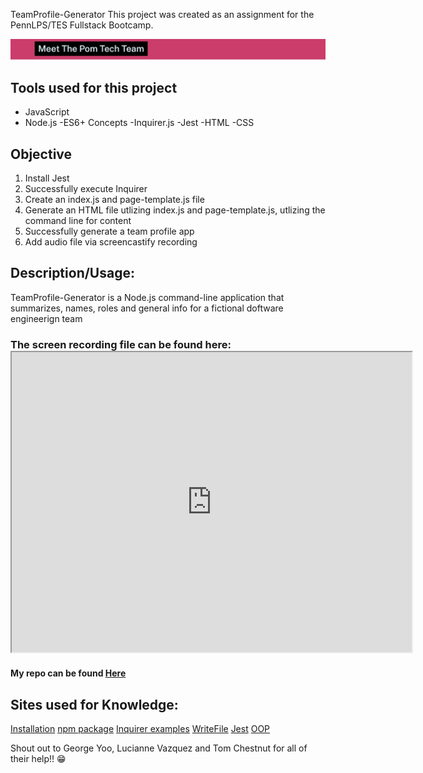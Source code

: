  TeamProfile-Generator
This project was created as an assignment for the PennLPS/TES Fullstack Bootcamp.

<img src = "src/Screen Shot 2020-10-11 at 9.43.53 PM copy.jpg"> 

## Tools used for this project
- JavaScript
- Node.js
-ES6+ Concepts
-Inquirer.js
-Jest
-HTML
-CSS

## Objective
1.	Install Jest
2.	Successfully execute Inquirer
3.	Create an index.js and page-template.js file
4. Generate an HTML file utlizing index.js and page-template.js, utlizing the command line for content
5. Successfully generate a team profile app
6.	Add audio file via screencastify recording


## Description/Usage: 
TeamProfile-Generator is a Node.js command-line application that summarizes, names, roles and general info for a fictional doftware engineerign team

### The screen recording file can be found here: <iframe src="https://drive.google.com/file/d/1mz8c5Ebje0QzckdLQGoqTgnjVLTQ5Hhq/preview" width="640" height="480"></iframe>

#### My repo can be found [Here](https://github.com/bmralph87/TeamProfile-Generator)


## Sites used for Knowledge:

[Installation](https://www.npmjs.com/package/inquirer#installation)
[npm package](https://www.npmjs.com/package/inquirer)
[Inquirer examples](https://www.npmjs.com/package/inquirer#examples)
[WriteFile](https://stackabuse.com/writing-to-files-in-node-js/)
[Jest](https://jestjs.io/)
[OOP](https://www.geeksforgeeks.org/introduction-object-oriented-programming-javascript/)

Shout out to George Yoo, Lucianne Vazquez and Tom Chestnut for all of their help!! 😁
